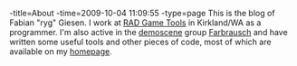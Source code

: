-title=About
-time=2009-10-04 11:09:55
-type=page
This is the blog of Fabian "ryg" Giesen. I work at [RAD Game Tools](http://www.radgametools.com) in Kirkland/WA as a programmer. I'm also active in the [demoscene](http://en.wikipedia.org/wiki/Demoscene) group [Farbrausch](http://www.farbrausch.com) and have written some useful tools and other pieces of code, most of which are available on my [homepage](http://www.farbrausch.com/~fg).